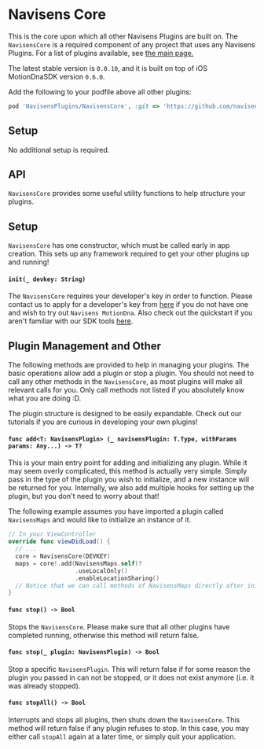 # Navisens Core

This is the core upon which all other Navisens Plugins are built on. The `NavisensCore` is a required component of any project that uses any Navisens Plugins. For a list of plugins available, see [the main page.](https://github.com/navisens/iOS-Plugin)

The latest stable version is `0.0.10`, and it is built on top of iOS MotionDnaSDK version `0.6.0`.

Add the following to your podfile above all other plugins:

```ruby
pod 'NavisensPlugins/NavisensCore', :git => 'https://github.com/navisens/iOS-Plugin.git', :branch => 'repositories'
```

## Setup

No additional setup is required.

## API

`NavisensCore` provides some useful utility functions to help structure your plugins.

## Setup

`NavisensCore` has one constructor, which must be called early in app creation. This sets up any framework required to get your other plugins up and running!

#### `init(_ devkey: String)`

The `NavisensCore` requires your developer's key in order to function. Please contact us to apply for a developer's key from [here](https://developer.navisens.com) if you do not have one and wish to try out `Navisens MotionDna`. Also check out the quickstart if you aren't familiar with our SDK tools [here](https://github.com/navisens/NaviDocs).

## Plugin Management and Other

The following methods are provided to help in managing your plugins. The basic operations allow add a plugin or stop a plugin. You should not need to call any other methods in the `NavisensCore`, as most plugins will make all relevant calls for you. Only call methods not listed if you absolutely know what you are doing :D.

The plugin structure is designed to be easily expandable. Check out our tutorials if you are curious in developing your own plugins!

#### `func add<T: NavisensPlugin> (_ navisensPlugin: T.Type, withParams params: Any...) -> T?`

This is your main entry point for adding and initializing any plugin. While it may seem overly complicated, this method is actually very simple. Simply pass in the type of the plugin you wish to initialize, and a new instance will be returned for you. Internally, we also add multiple hooks for setting up the plugin, but you don't need to worry about that!

The following example assumes you have imported a plugin called `NavisensMaps` and would like to initialize an instance of it.
```swift
// In your ViewController
override func viewDidLoad() {
  // ...
  core = NavisensCore(DEVKEY)
  maps = core!.add(NavisensMaps.self)?
                   .useLocalOnly()
                   .enableLocationSharing()
  // Notice that we can call methods of NavisensMaps directly after initializing!
}
```

#### `func stop() -> Bool`

Stops the `NavisensCore`. Please make sure that all other plugins have completed running, otherwise this method will return false.

#### `func stop(_ plugin: NavisensPlugin) -> Bool`

Stop a specific `NavisensPlugin`. This will return false if for some reason the plugin you passed in can not be stopped, or it does not exist anymore (i.e. it was already stopped).

#### `func stopAll() -> Bool`

Interrupts and stops all plugins, then shuts down the `NavisensCore`. This method will return false if any plugin refuses to stop. In this case, you may either call `stopAll` again at a later time, or simply quit your application.
